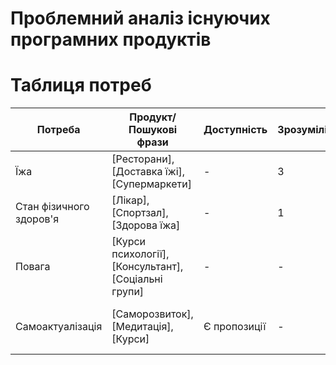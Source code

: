 # Проблемний аналіз існуючих програмних продуктів

# Таблиця потреб

| Потреба                 | Продукт/Пошукові фрази    | Доступність | Зрозумілість | Цінність | Актуальність | Тип ліцензії                 | Примітка |
|-------------------------|---------------------------|-------------|--------------|----------|--------------|-----------------------------|----------|
| Їжа                    | [Ресторани], [Доставка їжі], [Супермаркети]  | -       | 3            | -         | -            | Різні опції                  | Залежить від місця проживання |
| Стан фізичного здоров'я | [Лікар], [Спортзал], [Здорова їжа]           | -        | 1            | -        | -            | Різні опції                  | Важливо для загального самопочуття |
| Повага                 | [Курси психології], [Консультант], [Соціальні групи] | - | -            | -        | 2            | Різні опції                  | Важливо для психологічного комфорту |
| Самоактуалізація        | [Саморозвиток], [Медитація], [Курси]         | Є пропозиції | -            | 4        | -             | Різні опції                  | Допомагає досягти особистих цілей |



